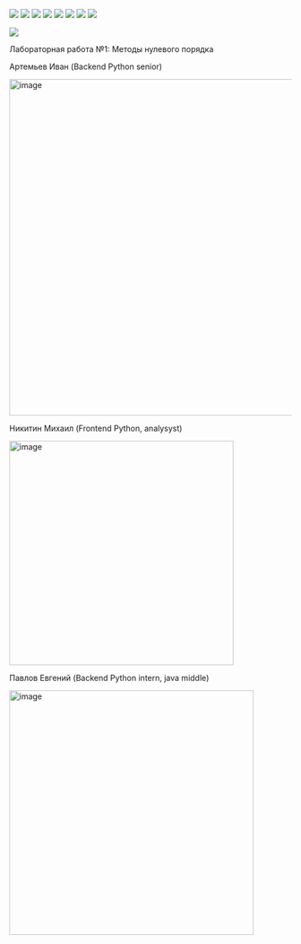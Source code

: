 ![](https://media.tenor.com/Ow4aJ_k2rgkAAAAM/cat-monday-left-me-broken-cat.gif)
![](https://media.tenor.com/Ow4aJ_k2rgkAAAAM/cat-monday-left-me-broken-cat.gif)
![](https://media.tenor.com/Ow4aJ_k2rgkAAAAM/cat-monday-left-me-broken-cat.gif)
![](https://media.tenor.com/Ow4aJ_k2rgkAAAAM/cat-monday-left-me-broken-cat.gif)
![](https://media.tenor.com/Ow4aJ_k2rgkAAAAM/cat-monday-left-me-broken-cat.gif)
![](https://media.tenor.com/Ow4aJ_k2rgkAAAAM/cat-monday-left-me-broken-cat.gif)
![](https://media.tenor.com/Ow4aJ_k2rgkAAAAM/cat-monday-left-me-broken-cat.gif)
![](https://media.tenor.com/Ow4aJ_k2rgkAAAAM/cat-monday-left-me-broken-cat.gif)

<img src=https://memepedia.ru/wp-content/uploads/2023/03/igor-gofman-7-8-odezhda-mem-4.png>


Лабораторная работа №1: Методы нулевого порядка

Артемьев Иван (Backend Python senior)

<img width="600" alt="image" src=https://github.com/Sedromun/lab2-MetOpt/assets/73930190/09c23bbf-0339-402b-bd4b-9ba802e9e5ae>

Никитин Михаил (Frontend Python, analysyst)

<img width="400" alt="image" src=https://github.com/Sedromun/lab2-MetOpt/assets/73930190/edb90250-64ca-4522-aee3-0f68154d4b8a>

Павлов Евгений (Backend Python intern, java middle)

<img width="436" alt="image" src="https://github.com/Sedromun/lab2-MetOpt/assets/73930190/dc947043-b1e1-4a78-beda-e6a376c25be9">

